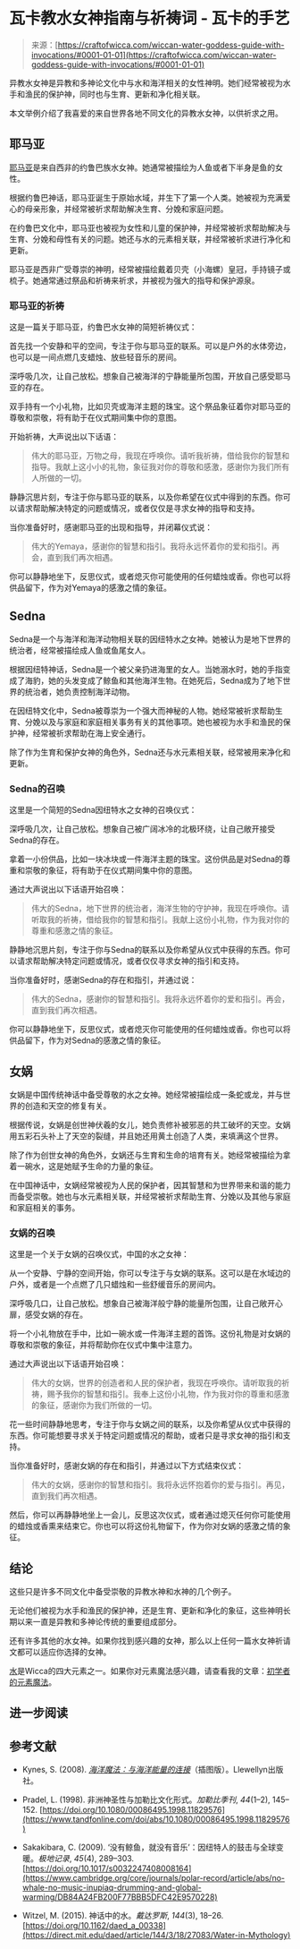<!--yml

category: 未分类

date: 2024-06-12 18:10:12

-->

# 瓦卡教水女神指南与祈祷词 - 瓦卡的手艺

> 来源：[https://craftofwicca.com/wiccan-water-goddess-guide-with-invocations/#0001-01-01](https://craftofwicca.com/wiccan-water-goddess-guide-with-invocations/#0001-01-01)

异教水女神是异教和多神论文化中与水和海洋相关的女性神明。她们经常被视为水手和渔民的保护神，同时也与生育、更新和净化相关联。

本文举例介绍了我喜爱的来自世界各地不同文化的异教水女神，以供祈求之用。

## 耶马亚

[耶马亚](https://craftofwicca.com/wiccan-water-goddess-guide-with-invocations/#0001-01-01)是来自西非的约鲁巴族水女神。她通常被描绘为人鱼或者下半身是鱼的女性。

根据约鲁巴神话，耶马亚诞生于原始水域，并生下了第一个人类。她被视为充满爱心的母亲形象，并经常被祈求帮助解决生育、分娩和家庭问题。

在约鲁巴文化中，耶马亚也被视为女性和儿童的保护神，并经常被祈求帮助解决与生育、分娩和母性有关的问题。她还与水的元素相关联，并经常被祈求进行净化和更新。

耶马亚是西非广受尊崇的神明，经常被描绘戴着贝壳（小海螺）皇冠，手持镜子或梳子。她通常通过祭品和祈祷来祈求，并被视为强大的指导和保护源泉。

### 耶马亚的祈祷

这是一篇关于耶马亚，约鲁巴水女神的简短祈祷仪式：

首先找一个安静和平的空间，专注于你与耶马亚的联系。可以是户外的水体旁边，也可以是一间点燃几支蜡烛、放些轻音乐的房间。

深呼吸几次，让自己放松。想象自己被海洋的宁静能量所包围，开放自己感受耶马亚的存在。

双手持有一个小礼物，比如贝壳或海洋主题的珠宝。这个祭品象征着你对耶马亚的尊敬和崇敬，将有助于在仪式期间集中你的意图。

开始祈祷，大声说出以下话语：

> 伟大的耶马亚，万物之母，我现在呼唤你。请听我祈祷，借给我你的智慧和指导。我献上这小小的礼物，象征我对你的尊敬和感激，感谢你为我们所有人所做的一切。

静静沉思片刻，专注于你与耶马亚的联系，以及你希望在仪式中得到的东西。你可以请求帮助解决特定的问题或情况，或者仅仅是寻求女神的指导和支持。

当你准备好时，感谢耶马亚的出现和指导，并闭幕仪式说：

> 伟大的Yemaya，感谢你的智慧和指引。我将永远怀着你的爱和指引。再会，直到我们再次相遇。

你可以静静地坐下，反思仪式，或者熄灭你可能使用的任何蜡烛或香。你也可以将供品留下，作为对Yemaya的感激之情的象征。

## Sedna

Sedna是一个与海洋和海洋动物相关联的因纽特水之女神。她被认为是地下世界的统治者，经常被描绘成人鱼或鱼尾女人。

根据因纽特神话，Sedna是一个被父亲扔进海里的女人。当她溺水时，她的手指变成了海豹，她的头发变成了鲸鱼和其他海洋生物。在她死后，Sedna成为了地下世界的统治者，她负责控制海洋动物。

在因纽特文化中，Sedna被尊崇为一个强大而神秘的人物。她经常被祈求帮助生育、分娩以及与家庭和家庭相关事务有关的其他事项。她也被视为水手和渔民的保护神，经常被祈求帮助在海上安全通行。

除了作为生育和保护女神的角色外，Sedna还与水元素相关联，经常被用来净化和更新。

### Sedna的召唤

这里是一个简短的Sedna因纽特水之女神的召唤仪式：

深呼吸几次，让自己放松。想象自己被广阔冰冷的北极环绕，让自己敞开接受Sedna的存在。

拿着一小份供品，比如一块冰块或一件海洋主题的珠宝。这份供品是对Sedna的尊重和崇敬的象征，将有助于在仪式期间集中你的意图。

通过大声说出以下话语开始召唤：

> 伟大的Sedna，地下世界的统治者，海洋生物的守护神，我现在呼唤你。请听取我的祈祷，借给我你的智慧和指引。我献上这份小礼物，作为我对你的尊重和感激之情的象征。

静静地沉思片刻，专注于你与Sedna的联系以及你希望从仪式中获得的东西。你可以请求帮助解决特定问题或情况，或者仅仅寻求女神的指引和支持。

当你准备好时，感谢Sedna的存在和指引，并通过说：

> 伟大的Sedna，感谢你的智慧和指引。我将永远怀着你的爱和指引。再会，直到我们再次相遇。

你可以静静地坐下，反思仪式，或者熄灭你可能使用的任何蜡烛或香。你也可以将供品留下，作为对Sedna的感激之情的象征。

## 女娲

女娲是中国传统神话中备受尊敬的水之女神。她经常被描绘成一条蛇或龙，并与世界的创造和天空的修复有关。

根据传说，女娲是创世神伏羲的女儿，她负责修补被邪恶的共工破坏的天空。女娲用五彩石头补上了天空的裂缝，并且她还用黄土创造了人类，来填满这个世界。

除了作为创世女神的角色外，女娲还与生育和生命的培育有关。她经常被描绘为拿着一碗水，这是她赋予生命的力量的象征。

在中国神话中，女娲经常被视为人民的保护者，因其智慧和为世界带来和谐的能力而备受崇敬。她也与水元素相关联，并经常被祈求帮助生育、分娩以及其他与家庭和家庭相关的事务。

### 女娲的召唤

这里是一个关于女娲的召唤仪式，中国的水之女神：

从一个安静、宁静的空间开始，你可以专注于与女娲的联系。这可以是在水域边的户外，或者是一个点燃了几只蜡烛和一些舒缓音乐的房间内。

深呼吸几口，让自己放松。想象自己被海洋般宁静的能量所包围，让自己敞开心扉，感受女娲的存在。

将一个小礼物放在手中，比如一碗水或一件海洋主题的首饰。这份礼物是对女娲的尊敬和崇敬的象征，并将帮助你在仪式中集中注意力。

通过大声说出以下话语开始召唤：

> 伟大的女娲，世界的创造者和人民的保护者，我现在呼唤你。请听取我的祈祷，赐予我你的智慧和指引。我奉上这份小礼物，作为我对你的尊重和感激的象征，感谢你为我们所做的一切。

花一些时间静静地思考，专注于你与女娲之间的联系，以及你希望从仪式中获得的东西。你可能想要寻求关于特定问题或情况的帮助，或者只是寻求女神的指引和支持。

当你准备好时，感谢女娲的存在和指引，并通过以下方式结束仪式：

> 伟大的女娲，感谢你的智慧和指引。我将永远怀抱着你的爱与指引。再见，直到我们再次相遇。

然后，你可以再静静地坐上一会儿，反思这次仪式，或者通过熄灭任何你可能使用的蜡烛或香熏来结束它。你也可以将这份礼物留下，作为你对女娲的感激之情的象征。

## 结论

这些只是许多不同文化中备受崇敬的异教水神和水神的几个例子。

无论他们被视为水手和渔民的保护神，还是生育、更新和净化的象征，这些神明长期以来一直是异教和多神论传统的重要组成部分。

还有许多其他的水女神。如果你找到感兴趣的女神，那么以上任何一篇水女神祈请文都可以适应你选择的女神。

[水](https://craftofwicca.com/water-spells-elemental-magic/)是Wicca的四大元素之一。如果你对元素魔法感兴趣，请查看我的文章：[初学者的元素魔法](https://craftofwicca.com/elemental-magic-for-beginners/)。

## 进一步阅读

## 参考文献

+   Kynes, S. (2008). *[海洋魔法：与海洋能量的连接](https://amzn.to/3Cms8qi)*（插图版）。Llewellyn出版社。

+   Pradel, L. (1998). 非洲神圣性与加勒比文化形式。*加勒比季刊*, *44*(1–2), 145–152\. [https://doi.org/10.1080/00086495.1998.11829576](https://www.tandfonline.com/doi/abs/10.1080/00086495.1998.11829576)

+   Sakakibara, C. (2009). ‘没有鲸鱼，就没有音乐’：因纽特人的鼓击与全球变暖。*极地记录*, *45*(4), 289–303\. [https://doi.org/10.1017/s0032247408008164](https://www.cambridge.org/core/journals/polar-record/article/abs/no-whale-no-music-inupiaq-drumming-and-global-warming/DB84A24FB200F77BBB5DFC42E9570228)

+   Witzel, M. (2015). 神话中的水。*戴达罗斯*, *144*(3), 18–26\. [https://doi.org/10.1162/daed_a_00338](https://direct.mit.edu/daed/article/144/3/18/27083/Water-in-Mythology)
